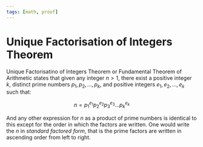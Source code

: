 ```yaml
---
tags: [math, proof]
---
```


# Unique Factorisation of Integers Theorem

Unique Factorisatino of Integers Theorem or Fundamental Theorem of Arithmetic
states that given any integer $n > 1$, there exist a positive integer $k$,
distinct prime numbers $p_1, p_2, \ldots, p_k$, and positive integers $e_1, e_2,
\ldots, e_k$ such that:

$$
n = p_1^{e_1} p_2^{e_2} p_3^{e_3} \ldots p_k^{e_k}
$$

And any other expression for $n$ as a product of prime numbers is identical to
this except for the order in which the factors are written. One would write the
$n$ in *standard factored form*, that is the prime factors are written in
ascending order from left to right.
